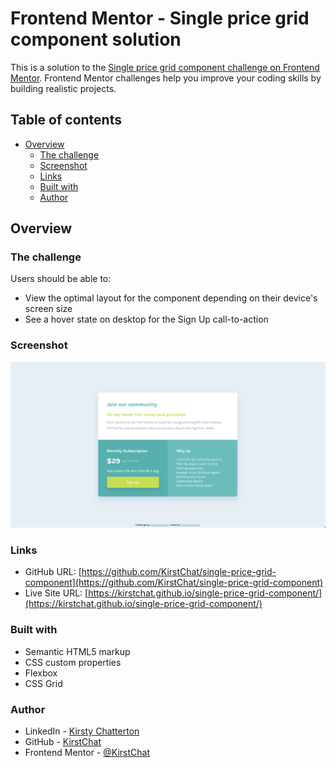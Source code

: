 # Frontend Mentor - Single price grid component solution

This is a solution to the [Single price grid component challenge on Frontend Mentor](https://www.frontendmentor.io/challenges/single-price-grid-component-5ce41129d0ff452fec5abbbc). Frontend Mentor challenges help you improve your coding skills by building realistic projects.

## Table of contents

- [Overview](#overview)
  - [The challenge](#the-challenge)
  - [Screenshot](#screenshot)
  - [Links](#links)
  - [Built with](#built-with)
  - [Author](#author)

## Overview

### The challenge

Users should be able to:

- View the optimal layout for the component depending on their device's screen size
- See a hover state on desktop for the Sign Up call-to-action

### Screenshot

![Desktop Screenshot](./images/desktop-screenshot.png)

### Links

- GitHub URL: [https://github.com/KirstChat/single-price-grid-component](https://github.com/KirstChat/single-price-grid-component)
- Live Site URL: [https://kirstchat.github.io/single-price-grid-component/](https://kirstchat.github.io/single-price-grid-component/)

### Built with

- Semantic HTML5 markup
- CSS custom properties
- Flexbox
- CSS Grid

### Author

- LinkedIn - [Kirsty Chatterton](https://www.linkedin.com/in/kirsty-c-154781a4/)
- GitHub - [KirstChat](https://github.com/KirstChat)
- Frontend Mentor - [@KirstChat](https://www.frontendmentor.io/profile/KirstChat)

